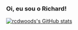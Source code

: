 ### Oi, eu sou o Richard!

[![rcdwoods's GitHub stats](https://github-readme-stats.vercel.app/api?username=rcdwoods)](https://github.com/rcdwoods/github-readme-stats)


<!--
**rcdwoods/rcdwoods** is a ✨ _special_ ✨ repository because its `README.md` (this file) appears on your GitHub profile.

Here are some ideas to get you started:

- 🔭 I’m currently working on ...
- 🌱 I’m currently learning ...
- 👯 I’m looking to collaborate on ...
- 🤔 I’m looking for help with ...
- 💬 Ask me about ...
- 📫 How to reach me: ...
- 😄 Pronouns: ...
- ⚡ Fun fact: ...
-->
